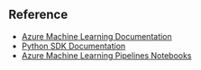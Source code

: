 
## Reference

- [Azure Machine Learning Documentation](https://docs.microsoft.com/azure/machine-learning)
- [Python SDK Documentation](https://docs.microsoft.com/python/api/overview/azure/ml/?view=azure-ml-py)
- [Azure Machine Learning Pipelines Notebooks](https://github.com/Azure/MachineLearningNotebooks/tree/master/how-to-use-azureml/machine-learning-pipelines)
